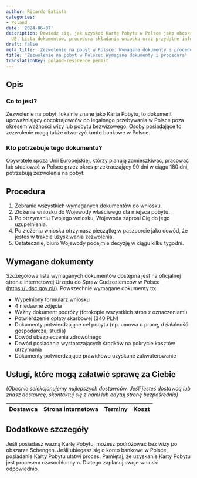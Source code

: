 ```yaml
---
author: Ricardo Batista
categories:
- Poland
date: '2024-06-07'
description: Dowiedz się, jak uzyskać Kartę Pobytu w Polsce jako obcokrajowiec spoza
  UE. Lista dokumentów, procedura składania wniosku oraz przydatne informacje.
draft: false
meta_title: 'Zezwolenie na pobyt w Polsce: Wymagane dokumenty i procedura'
title: 'Zezwolenie na pobyt w Polsce: Wymagane dokumenty i procedura'
translationKey: poland-residence_permit
---
```



## Opis

### Co to jest?
Zezwolenie na pobyt, lokalnie znane jako Karta Pobytu, to dokument upoważniający obcokrajowców do legalnego przebywania w Polsce poza okresem ważności wizy lub pobytu bezwizowego. Osoby posiadające to zezwolenie mogą także otworzyć konto bankowe w Polsce.

### Kto potrzebuje tego dokumentu?
Obywatele spoza Unii Europejskiej, którzy planują zamieszkiwać, pracować lub studiować w Polsce przez okres przekraczający 90 dni w ciągu 180 dni, potrzebują zezwolenia na pobyt.

## Procedura

1. Zebranie wszystkich wymaganych dokumentów do wniosku.
2. Złożenie wniosku do Wojewody właściwego dla miejsca pobytu.
3. Po otrzymaniu Twojego wniosku, Wojewoda zaprosi Cię do jego uzupełnienia.
4. Po złożeniu wniosku otrzymasz pieczątkę w paszporcie jako dowód, że jesteś w trakcie uzyskiwania zezwolenia.
5. Ostatecznie, biuro Wojewody podejmie decyzję w ciągu kilku tygodni.

## Wymagane dokumenty

Szczegółowa lista wymaganych dokumentów dostępna jest na oficjalnej stronie internetowej Urzędu do Spraw Cudzoziemców w Polsce (https://udsc.gov.pl/). Powszechnie wymagane dokumenty to:

- Wypełniony formularz wniosku
- 4 niedawne zdjęcia
- Ważny dokument podróży (fotokopie wszystkich stron z oznaczeniami)
- Potwierdzenie opłaty skarbowej (340 PLN)
- Dokumenty potwierdzające cel pobytu (np. umowa o pracę, działalność gospodarcza, studia)
- Dowód ubezpieczenia zdrowotnego
- Dowód posiadania wystarczających środków na pokrycie kosztów utrzymania
- Dokumenty potwierdzające prawidłowo uzyskane zakwaterowanie

## Usługi, które mogą załatwić sprawę za Ciebie

_(Obecnie selekcjonujemy najlepszych dostawców. Jeśli jesteś dostawcą lub znasz dostawcę, skontaktuj się z nami lub edytuj stronę bezpośrednio)_

| Dostawca        |     Strona internetowa  |     Terminy     |       Koszt      |
| --------------- | --------------- |  :-------------: | :-------------: |

## Dodatkowe szczegóły

Jeśli posiadasz ważną Kartę Pobytu, możesz podróżować bez wizy po obszarze Schengen. Jeśli ubiegasz się o konto bankowe w Polsce, posiadanie Karty Pobytu ułatwi proces. Pamiętaj, że uzyskanie Karty Pobytu jest procesem czasochłonnym. Dlatego zaplanuj swoje wnioski odpowiednio.